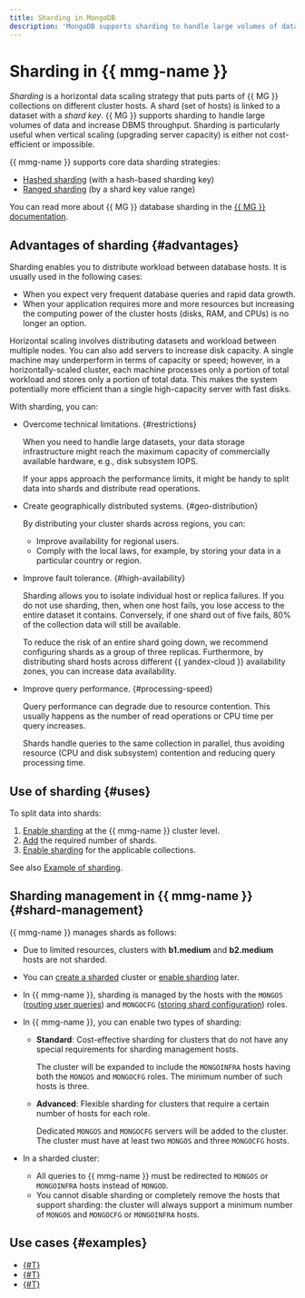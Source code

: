 ```yaml
---
title: Sharding in MongoDB
description: 'MongoDB supports sharding to handle large volumes of data and increase DBMS throughput. Sharding can be of particular use when vertical scaling (server capacity upgrade) is either uneconomical or impossible. {{ mmg-name }} supports the main data sharding strategies: hashed sharding (with a hash-based shard key) and ranged sharding (based on a value range).'
---
```


# Sharding in {{ mmg-name }}

_Sharding_ is a horizontal data scaling strategy that puts parts of {{ MG }} collections on different cluster hosts. A shard (set of hosts) is linked to a dataset with a _shard key_. {{ MG }} supports sharding to handle large volumes of data and increase DBMS throughput. Sharding is particularly useful when vertical scaling (upgrading server capacity) is either not cost-efficient or impossible.

{{ mmg-name }} supports core data sharding strategies:
 
 * [Hashed sharding](https://docs.mongodb.com/manual/core/hashed-sharding/) (with a hash-based sharding key)
 * [Ranged sharding](https://docs.mongodb.com/manual/core/ranged-sharding/) (by a shard key value range)

You can read more about {{ MG }} database sharding in the [{{ MG }} documentation](https://docs.mongodb.com/manual/sharding/#sharded-cluster).

## Advantages of sharding {#advantages}

Sharding enables you to distribute workload between database hosts. It is usually used in the following cases:
- When you expect very frequent database queries and rapid data growth.
- When your application requires more and more resources but increasing the computing power of the cluster hosts (disks, RAM, and CPUs) is no longer an option.

Horizontal scaling involves distributing datasets and workload between multiple nodes. You can also add servers to increase disk capacity. A single machine may underperform in terms of capacity or speed; however, in a horizontally-scaled cluster, each machine processes only a portion of total workload and stores only a portion of total data. This makes the system potentially more efficient than a single high-capacity server with fast disks.

With sharding, you can:
- Overcome technical limitations. {#restrictions}

  When you need to handle large datasets, your data storage infrastructure might reach the maximum capacity of commercially available hardware, e.g., disk subsystem IOPS.

  If your apps approach the performance limits, it might be handy to split data into shards and distribute read operations.

- Create geographically distributed systems. {#geo-distribution}

  By distributing your cluster shards across regions, you can:
  - Improve availability for regional users.
  - Comply with the local laws, for example, by storing your data in a particular country or region.

- Improve fault tolerance. {#high-availability}
  
  Sharding allows you to isolate individual host or replica failures. If you do not use sharding, then, when one host fails, you lose access to the entire dataset it contains. Conversely, if one shard out of five fails, 80% of the collection data will still be available.

  To reduce the risk of an entire shard going down, we recommend configuring shards as a group of three replicas. Furthermore, by distributing shard hosts across different {{ yandex-cloud }} availability zones, you can increase data availability.
  
- Improve query performance. {#processing-speed} 

  Query performance can degrade due to resource contention. This usually happens as the number of read operations or CPU time per query increases.

  Shards handle queries to the same collection in parallel, thus avoiding resource (CPU and disk subsystem) contention and reducing query processing time.


## Use of sharding {#uses}

To split data into shards:
1. [Enable sharding](../operations/shards.md#enable) at the {{ mmg-name }} cluster level.
1. [Add](../operations/shards.md#add-shard) the required number of shards.
1. [Enable sharding](../tutorials/sharding.md#enable) for the applicable collections.

See also [Example of sharding](../tutorials/sharding.md#example).


## Sharding management in {{ mmg-name }} {#shard-management}

{{ mmg-name }} manages shards as follows:

- Due to limited resources, clusters with **b1.medium** and **b2.medium** hosts are not sharded.

- You can [create a sharded](../operations/cluster-create.md#creating-a-sharded-cluster) cluster or [enable sharding](../operations/shards.md#enable) later.

- In {{ mmg-name }}, sharding is managed by the hosts with the `MONGOS` ([routing user queries](https://docs.mongodb.com/manual/core/sharded-cluster-query-router/)) and `MONGOCFG` ([storing shard configuration](https://docs.mongodb.com/manual/core/sharded-cluster-config-servers/)) roles.

- In {{ mmg-name }}, you can enable two types of sharding:
  - **Standard**: Cost-effective sharding for clusters that do not have any special requirements for sharding management hosts.
  
    The cluster will be expanded to include the `MONGOINFRA` hosts having both the `MONGOS` and `MONGOCFG` roles. The minimum number of such hosts is three.
    
  - **Advanced**: Flexible sharding for clusters that require a certain number of hosts for each role.
  
    Dedicated `MONGOS` and `MONGOCFG` servers will be added to the cluster. The cluster must have at least two `MONGOS` and three `MONGOCFG` hosts.
    
- In a sharded cluster:
  - All queries to {{ mmg-name }} must be redirected to `MONGOS` or `MONGOINFRA` hosts instead of `MONGOD`.
  - You cannot disable sharding or completely remove the hosts that support sharding: the cluster will always support a minimum number of `MONGOS` and `MONGOCFG` or `MONGOINFRA` hosts.

## Use cases {#examples}

* [{#T}](../tutorials/mongodb-migration-with-data-transfer.md)
* [{#T}](../tutorials/mongodb-versions.md)
* [{#T}](../tutorials/sharding.md)
